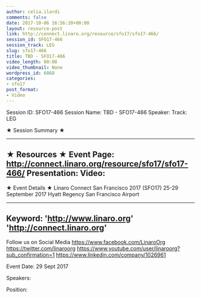 ```yaml
---
author: celia.ilardi
comments: false
date: 2017-10-06 16:56:20+00:00
layout: resource-post
link: http://connect.linaro.org/resource/sfo17/sfo17-466/
session_id: SFO17-466
session_track: LEG
slug: sfo17-466
title: TBD - SFO17-466
video_length: 00:00
video_thumbnail: None
wordpress_id: 6868
categories:
- sfo17
post_format:
- Video
---
```


Session ID: SFO17-466
Session Name: TBD - SFO17-466
Speaker: 
Track: LEG


★ Session Summary ★

---------------------------------------------------
★ Resources ★
Event Page: http://connect.linaro.org/resource/sfo17/sfo17-466/
Presentation: 
Video: 
 ---------------------------------------------------

★ Event Details ★
Linaro Connect San Francisco 2017 (SFO17)
25-29 September 2017
Hyatt Regency San Francisco Airport

---------------------------------------------------
Keyword: 
'http://www.linaro.org'
'http://connect.linaro.org'
---------------------------------------------------
Follow us on Social Media
https://www.facebook.com/LinaroOrg
https://twitter.com/linaroorg
https://www.youtube.com/user/linaroorg?sub_confirmation=1
https://www.linkedin.com/company/1026961

Event Date: 29 Sept 2017

Speakers: 

Position: 
